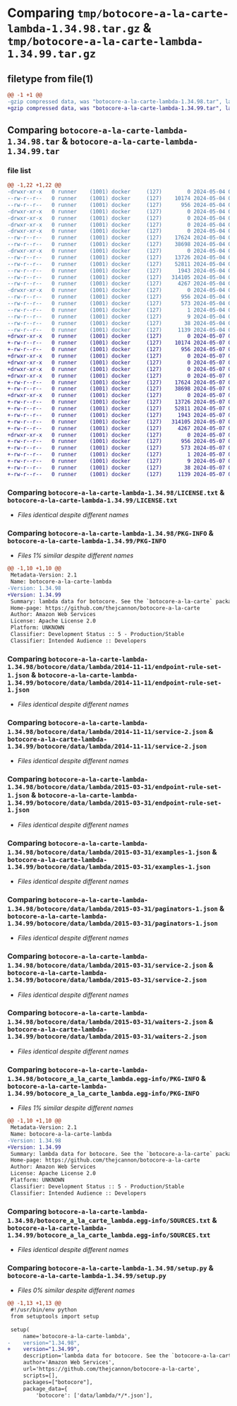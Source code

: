 # Comparing `tmp/botocore-a-la-carte-lambda-1.34.98.tar.gz` & `tmp/botocore-a-la-carte-lambda-1.34.99.tar.gz`

## filetype from file(1)

```diff
@@ -1 +1 @@
-gzip compressed data, was "botocore-a-la-carte-lambda-1.34.98.tar", last modified: Sat May  4 01:01:34 2024, max compression
+gzip compressed data, was "botocore-a-la-carte-lambda-1.34.99.tar", last modified: Tue May  7 01:02:36 2024, max compression
```

## Comparing `botocore-a-la-carte-lambda-1.34.98.tar` & `botocore-a-la-carte-lambda-1.34.99.tar`

### file list

```diff
@@ -1,22 +1,22 @@
-drwxr-xr-x   0 runner    (1001) docker     (127)        0 2024-05-04 01:01:34.550208 botocore-a-la-carte-lambda-1.34.98/
--rw-r--r--   0 runner    (1001) docker     (127)    10174 2024-05-04 01:01:34.000000 botocore-a-la-carte-lambda-1.34.98/LICENSE.txt
--rw-r--r--   0 runner    (1001) docker     (127)      956 2024-05-04 01:01:34.550208 botocore-a-la-carte-lambda-1.34.98/PKG-INFO
-drwxr-xr-x   0 runner    (1001) docker     (127)        0 2024-05-04 01:01:34.550208 botocore-a-la-carte-lambda-1.34.98/botocore/
-drwxr-xr-x   0 runner    (1001) docker     (127)        0 2024-05-04 01:01:34.550208 botocore-a-la-carte-lambda-1.34.98/botocore/data/
-drwxr-xr-x   0 runner    (1001) docker     (127)        0 2024-05-04 01:01:34.550208 botocore-a-la-carte-lambda-1.34.98/botocore/data/lambda/
-drwxr-xr-x   0 runner    (1001) docker     (127)        0 2024-05-04 01:01:34.550208 botocore-a-la-carte-lambda-1.34.98/botocore/data/lambda/2014-11-11/
--rw-r--r--   0 runner    (1001) docker     (127)    17624 2024-05-04 01:01:11.000000 botocore-a-la-carte-lambda-1.34.98/botocore/data/lambda/2014-11-11/endpoint-rule-set-1.json
--rw-r--r--   0 runner    (1001) docker     (127)    38698 2024-05-04 01:01:11.000000 botocore-a-la-carte-lambda-1.34.98/botocore/data/lambda/2014-11-11/service-2.json
-drwxr-xr-x   0 runner    (1001) docker     (127)        0 2024-05-04 01:01:34.550208 botocore-a-la-carte-lambda-1.34.98/botocore/data/lambda/2015-03-31/
--rw-r--r--   0 runner    (1001) docker     (127)    13726 2024-05-04 01:01:11.000000 botocore-a-la-carte-lambda-1.34.98/botocore/data/lambda/2015-03-31/endpoint-rule-set-1.json
--rw-r--r--   0 runner    (1001) docker     (127)    52811 2024-05-04 01:01:11.000000 botocore-a-la-carte-lambda-1.34.98/botocore/data/lambda/2015-03-31/examples-1.json
--rw-r--r--   0 runner    (1001) docker     (127)     1943 2024-05-04 01:01:11.000000 botocore-a-la-carte-lambda-1.34.98/botocore/data/lambda/2015-03-31/paginators-1.json
--rw-r--r--   0 runner    (1001) docker     (127)   314105 2024-05-04 01:01:11.000000 botocore-a-la-carte-lambda-1.34.98/botocore/data/lambda/2015-03-31/service-2.json
--rw-r--r--   0 runner    (1001) docker     (127)     4267 2024-05-04 01:01:11.000000 botocore-a-la-carte-lambda-1.34.98/botocore/data/lambda/2015-03-31/waiters-2.json
-drwxr-xr-x   0 runner    (1001) docker     (127)        0 2024-05-04 01:01:34.550208 botocore-a-la-carte-lambda-1.34.98/botocore_a_la_carte_lambda.egg-info/
--rw-r--r--   0 runner    (1001) docker     (127)      956 2024-05-04 01:01:34.000000 botocore-a-la-carte-lambda-1.34.98/botocore_a_la_carte_lambda.egg-info/PKG-INFO
--rw-r--r--   0 runner    (1001) docker     (127)      573 2024-05-04 01:01:34.000000 botocore-a-la-carte-lambda-1.34.98/botocore_a_la_carte_lambda.egg-info/SOURCES.txt
--rw-r--r--   0 runner    (1001) docker     (127)        1 2024-05-04 01:01:34.000000 botocore-a-la-carte-lambda-1.34.98/botocore_a_la_carte_lambda.egg-info/dependency_links.txt
--rw-r--r--   0 runner    (1001) docker     (127)        9 2024-05-04 01:01:34.000000 botocore-a-la-carte-lambda-1.34.98/botocore_a_la_carte_lambda.egg-info/top_level.txt
--rw-r--r--   0 runner    (1001) docker     (127)       38 2024-05-04 01:01:34.550208 botocore-a-la-carte-lambda-1.34.98/setup.cfg
--rw-r--r--   0 runner    (1001) docker     (127)     1139 2024-05-04 01:01:34.000000 botocore-a-la-carte-lambda-1.34.98/setup.py
+drwxr-xr-x   0 runner    (1001) docker     (127)        0 2024-05-07 01:02:36.728095 botocore-a-la-carte-lambda-1.34.99/
+-rw-r--r--   0 runner    (1001) docker     (127)    10174 2024-05-07 01:02:36.000000 botocore-a-la-carte-lambda-1.34.99/LICENSE.txt
+-rw-r--r--   0 runner    (1001) docker     (127)      956 2024-05-07 01:02:36.728095 botocore-a-la-carte-lambda-1.34.99/PKG-INFO
+drwxr-xr-x   0 runner    (1001) docker     (127)        0 2024-05-07 01:02:36.724095 botocore-a-la-carte-lambda-1.34.99/botocore/
+drwxr-xr-x   0 runner    (1001) docker     (127)        0 2024-05-07 01:02:36.724095 botocore-a-la-carte-lambda-1.34.99/botocore/data/
+drwxr-xr-x   0 runner    (1001) docker     (127)        0 2024-05-07 01:02:36.724095 botocore-a-la-carte-lambda-1.34.99/botocore/data/lambda/
+drwxr-xr-x   0 runner    (1001) docker     (127)        0 2024-05-07 01:02:36.724095 botocore-a-la-carte-lambda-1.34.99/botocore/data/lambda/2014-11-11/
+-rw-r--r--   0 runner    (1001) docker     (127)    17624 2024-05-07 01:02:11.000000 botocore-a-la-carte-lambda-1.34.99/botocore/data/lambda/2014-11-11/endpoint-rule-set-1.json
+-rw-r--r--   0 runner    (1001) docker     (127)    38698 2024-05-07 01:02:11.000000 botocore-a-la-carte-lambda-1.34.99/botocore/data/lambda/2014-11-11/service-2.json
+drwxr-xr-x   0 runner    (1001) docker     (127)        0 2024-05-07 01:02:36.728095 botocore-a-la-carte-lambda-1.34.99/botocore/data/lambda/2015-03-31/
+-rw-r--r--   0 runner    (1001) docker     (127)    13726 2024-05-07 01:02:11.000000 botocore-a-la-carte-lambda-1.34.99/botocore/data/lambda/2015-03-31/endpoint-rule-set-1.json
+-rw-r--r--   0 runner    (1001) docker     (127)    52811 2024-05-07 01:02:11.000000 botocore-a-la-carte-lambda-1.34.99/botocore/data/lambda/2015-03-31/examples-1.json
+-rw-r--r--   0 runner    (1001) docker     (127)     1943 2024-05-07 01:02:11.000000 botocore-a-la-carte-lambda-1.34.99/botocore/data/lambda/2015-03-31/paginators-1.json
+-rw-r--r--   0 runner    (1001) docker     (127)   314105 2024-05-07 01:02:11.000000 botocore-a-la-carte-lambda-1.34.99/botocore/data/lambda/2015-03-31/service-2.json
+-rw-r--r--   0 runner    (1001) docker     (127)     4267 2024-05-07 01:02:11.000000 botocore-a-la-carte-lambda-1.34.99/botocore/data/lambda/2015-03-31/waiters-2.json
+drwxr-xr-x   0 runner    (1001) docker     (127)        0 2024-05-07 01:02:36.728095 botocore-a-la-carte-lambda-1.34.99/botocore_a_la_carte_lambda.egg-info/
+-rw-r--r--   0 runner    (1001) docker     (127)      956 2024-05-07 01:02:36.000000 botocore-a-la-carte-lambda-1.34.99/botocore_a_la_carte_lambda.egg-info/PKG-INFO
+-rw-r--r--   0 runner    (1001) docker     (127)      573 2024-05-07 01:02:36.000000 botocore-a-la-carte-lambda-1.34.99/botocore_a_la_carte_lambda.egg-info/SOURCES.txt
+-rw-r--r--   0 runner    (1001) docker     (127)        1 2024-05-07 01:02:36.000000 botocore-a-la-carte-lambda-1.34.99/botocore_a_la_carte_lambda.egg-info/dependency_links.txt
+-rw-r--r--   0 runner    (1001) docker     (127)        9 2024-05-07 01:02:36.000000 botocore-a-la-carte-lambda-1.34.99/botocore_a_la_carte_lambda.egg-info/top_level.txt
+-rw-r--r--   0 runner    (1001) docker     (127)       38 2024-05-07 01:02:36.728095 botocore-a-la-carte-lambda-1.34.99/setup.cfg
+-rw-r--r--   0 runner    (1001) docker     (127)     1139 2024-05-07 01:02:36.000000 botocore-a-la-carte-lambda-1.34.99/setup.py
```

### Comparing `botocore-a-la-carte-lambda-1.34.98/LICENSE.txt` & `botocore-a-la-carte-lambda-1.34.99/LICENSE.txt`

 * *Files identical despite different names*

### Comparing `botocore-a-la-carte-lambda-1.34.98/PKG-INFO` & `botocore-a-la-carte-lambda-1.34.99/PKG-INFO`

 * *Files 1% similar despite different names*

```diff
@@ -1,10 +1,10 @@
 Metadata-Version: 2.1
 Name: botocore-a-la-carte-lambda
-Version: 1.34.98
+Version: 1.34.99
 Summary: lambda data for botocore. See the `botocore-a-la-carte` package for more info.
 Home-page: https://github.com/thejcannon/botocore-a-la-carte
 Author: Amazon Web Services
 License: Apache License 2.0
 Platform: UNKNOWN
 Classifier: Development Status :: 5 - Production/Stable
 Classifier: Intended Audience :: Developers
```

### Comparing `botocore-a-la-carte-lambda-1.34.98/botocore/data/lambda/2014-11-11/endpoint-rule-set-1.json` & `botocore-a-la-carte-lambda-1.34.99/botocore/data/lambda/2014-11-11/endpoint-rule-set-1.json`

 * *Files identical despite different names*

### Comparing `botocore-a-la-carte-lambda-1.34.98/botocore/data/lambda/2014-11-11/service-2.json` & `botocore-a-la-carte-lambda-1.34.99/botocore/data/lambda/2014-11-11/service-2.json`

 * *Files identical despite different names*

### Comparing `botocore-a-la-carte-lambda-1.34.98/botocore/data/lambda/2015-03-31/endpoint-rule-set-1.json` & `botocore-a-la-carte-lambda-1.34.99/botocore/data/lambda/2015-03-31/endpoint-rule-set-1.json`

 * *Files identical despite different names*

### Comparing `botocore-a-la-carte-lambda-1.34.98/botocore/data/lambda/2015-03-31/examples-1.json` & `botocore-a-la-carte-lambda-1.34.99/botocore/data/lambda/2015-03-31/examples-1.json`

 * *Files identical despite different names*

### Comparing `botocore-a-la-carte-lambda-1.34.98/botocore/data/lambda/2015-03-31/paginators-1.json` & `botocore-a-la-carte-lambda-1.34.99/botocore/data/lambda/2015-03-31/paginators-1.json`

 * *Files identical despite different names*

### Comparing `botocore-a-la-carte-lambda-1.34.98/botocore/data/lambda/2015-03-31/service-2.json` & `botocore-a-la-carte-lambda-1.34.99/botocore/data/lambda/2015-03-31/service-2.json`

 * *Files identical despite different names*

### Comparing `botocore-a-la-carte-lambda-1.34.98/botocore/data/lambda/2015-03-31/waiters-2.json` & `botocore-a-la-carte-lambda-1.34.99/botocore/data/lambda/2015-03-31/waiters-2.json`

 * *Files identical despite different names*

### Comparing `botocore-a-la-carte-lambda-1.34.98/botocore_a_la_carte_lambda.egg-info/PKG-INFO` & `botocore-a-la-carte-lambda-1.34.99/botocore_a_la_carte_lambda.egg-info/PKG-INFO`

 * *Files 1% similar despite different names*

```diff
@@ -1,10 +1,10 @@
 Metadata-Version: 2.1
 Name: botocore-a-la-carte-lambda
-Version: 1.34.98
+Version: 1.34.99
 Summary: lambda data for botocore. See the `botocore-a-la-carte` package for more info.
 Home-page: https://github.com/thejcannon/botocore-a-la-carte
 Author: Amazon Web Services
 License: Apache License 2.0
 Platform: UNKNOWN
 Classifier: Development Status :: 5 - Production/Stable
 Classifier: Intended Audience :: Developers
```

### Comparing `botocore-a-la-carte-lambda-1.34.98/botocore_a_la_carte_lambda.egg-info/SOURCES.txt` & `botocore-a-la-carte-lambda-1.34.99/botocore_a_la_carte_lambda.egg-info/SOURCES.txt`

 * *Files identical despite different names*

### Comparing `botocore-a-la-carte-lambda-1.34.98/setup.py` & `botocore-a-la-carte-lambda-1.34.99/setup.py`

 * *Files 0% similar despite different names*

```diff
@@ -1,13 +1,13 @@
 #!/usr/bin/env python
 from setuptools import setup
 
 setup(
     name='botocore-a-la-carte-lambda',
-    version="1.34.98",
+    version="1.34.99",
     description='lambda data for botocore. See the `botocore-a-la-carte` package for more info.',
     author='Amazon Web Services',
     url='https://github.com/thejcannon/botocore-a-la-carte',
     scripts=[],
     packages=["botocore"],
     package_data={
         'botocore': ['data/lambda/*/*.json'],
```

